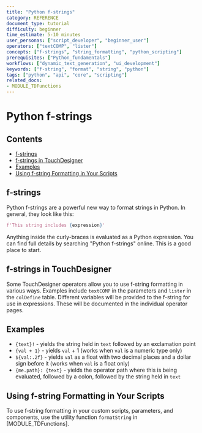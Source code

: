 ```yaml
---
title: "Python f-strings"
category: REFERENCE
document_type: tutorial
difficulty: beginner
time_estimate: 5-10 minutes
user_personas: ["script_developer", "beginner_user"]
operators: ["textCOMP", "lister"]
concepts: ["f-strings", "string_formatting", "python_scripting"]
prerequisites: ["Python_fundamentals"]
workflows: ["dynamic_text_generation", "ui_development"]
keywords: ["f-string", "format", "string", "python"]
tags: ["python", "api", "core", "scripting"]
related_docs:
- MODULE_TDFunctions
---
```


# Python f-strings

## Contents

- [f-strings](#f-strings)
- [f-strings in TouchDesigner](#f-strings-in-touchdesigner)
- [Examples](#examples)
- [Using f-string Formatting in Your Scripts](#using-f-string-formatting-in-your-scripts)

## f-strings

Python f-strings are a powerful new way to format strings in Python. In general, they look like this:

```python
f'This string includes {expression}'
```

Anything inside the curly-braces is evaluated as a Python expression. You can find full details by searching "Python f-strings" online. This is a good place to start.

## f-strings in TouchDesigner

Some TouchDesigner operators allow you to use f-string formatting in various ways. Examples include `textCOMP` in the parameters and `lister` in the `colDefine` table. Different variables will be provided to the f-string for use in expressions. These will be documented in the individual operator pages.

## Examples

- `{text}!` - yields the string held in `text` followed by an exclamation point
- `{val + 1}` - yields `val` + 1 (works when `val` is a numeric type only)
- `${val:.2f}` - yields `val` as a float with two decimal places and a dollar sign before it (works when `val` is a float only)
- `{me.path}: {text}` - yields the operator path where this is being evaluated, followed by a colon, followed by the string held in `text`

## Using f-string Formatting in Your Scripts

To use f-string formatting in your custom scripts, parameters, and components, use the utility function `formatString` in [MODULE_TDFunctions].
